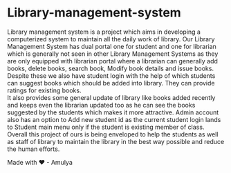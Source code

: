 # Library-management-system
Library management system is a project which aims in developing a computerized system to maintain all the daily work of library.
Our Library Management System has dual portal one for student and one for librarian which is generally not seen in other Library Management Systems as they are only equipped with librarian portal where a librarian can generally add books, delete books, search book, Modify book details and issue books. 
Despite these we also have student login with the help of which students can suggest books which should be added into library. 
They can provide ratings for existing books.  
It also provides some general update of library like books added recently and keeps even the librarian updated too as he can see the books suggested by the students which makes it more attractive. 
Admin account also has an option to Add new student id as the current student login lands to Student main menu only if the student is existing member of class.
Overall this project of ours is being enveloped to help the students as well as staff of library to maintain the library in the best way possible and reduce the human efforts.


Made with ❤ - Amulya
